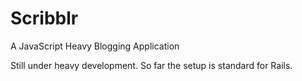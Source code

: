 # Scribblr

A JavaScript Heavy Blogging Application

Still under heavy development. So far the setup is standard for Rails.

